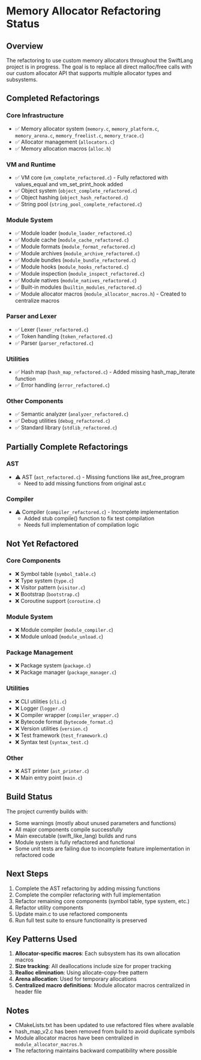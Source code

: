 # Memory Allocator Refactoring Status

## Overview
The refactoring to use custom memory allocators throughout the SwiftLang project is in progress. The goal is to replace all direct malloc/free calls with our custom allocator API that supports multiple allocator types and subsystems.

## Completed Refactorings

### Core Infrastructure
- ✅ Memory allocator system (`memory.c`, `memory_platform.c`, `memory_arena.c`, `memory_freelist.c`, `memory_trace.c`)
- ✅ Allocator management (`allocators.c`)
- ✅ Memory allocation macros (`alloc.h`)

### VM and Runtime
- ✅ VM core (`vm_complete_refactored.c`) - Fully refactored with values_equal and vm_set_print_hook added
- ✅ Object system (`object_complete_refactored.c`)
- ✅ Object hashing (`object_hash_refactored.c`)
- ✅ String pool (`string_pool_complete_refactored.c`)

### Module System
- ✅ Module loader (`module_loader_refactored.c`)
- ✅ Module cache (`module_cache_refactored.c`)
- ✅ Module formats (`module_format_refactored.c`)
- ✅ Module archives (`module_archive_refactored.c`)
- ✅ Module bundles (`module_bundle_refactored.c`)
- ✅ Module hooks (`module_hooks_refactored.c`)
- ✅ Module inspection (`module_inspect_refactored.c`)
- ✅ Module natives (`module_natives_refactored.c`)
- ✅ Built-in modules (`builtin_modules_refactored.c`)
- ✅ Module allocator macros (`module_allocator_macros.h`) - Created to centralize macros

### Parser and Lexer
- ✅ Lexer (`lexer_refactored.c`)
- ✅ Token handling (`token_refactored.c`)
- ✅ Parser (`parser_refactored.c`)

### Utilities
- ✅ Hash map (`hash_map_refactored.c`) - Added missing hash_map_iterate function
- ✅ Error handling (`error_refactored.c`)

### Other Components
- ✅ Semantic analyzer (`analyzer_refactored.c`)
- ✅ Debug utilities (`debug_refactored.c`)
- ✅ Standard library (`stdlib_refactored.c`)

## Partially Complete Refactorings

### AST
- ⚠️ AST (`ast_refactored.c`) - Missing functions like ast_free_program
  - Need to add missing functions from original ast.c

### Compiler
- ⚠️ Compiler (`compiler_refactored.c`) - Incomplete implementation
  - Added stub compile() function to fix test compilation
  - Needs full implementation of compilation logic

## Not Yet Refactored

### Core Components
- ❌ Symbol table (`symbol_table.c`)
- ❌ Type system (`type.c`)
- ❌ Visitor pattern (`visitor.c`)
- ❌ Bootstrap (`bootstrap.c`)
- ❌ Coroutine support (`coroutine.c`)

### Module System
- ❌ Module compiler (`module_compiler.c`)
- ❌ Module unload (`module_unload.c`)

### Package Management
- ❌ Package system (`package.c`)
- ❌ Package manager (`package_manager.c`)

### Utilities
- ❌ CLI utilities (`cli.c`)
- ❌ Logger (`logger.c`)
- ❌ Compiler wrapper (`compiler_wrapper.c`)
- ❌ Bytecode format (`bytecode_format.c`)
- ❌ Version utilities (`version.c`)
- ❌ Test framework (`test_framework.c`)
- ❌ Syntax test (`syntax_test.c`)

### Other
- ❌ AST printer (`ast_printer.c`)
- ❌ Main entry point (`main.c`)

## Build Status
The project currently builds with:
- Some warnings (mostly about unused parameters and functions)
- All major components compile successfully
- Main executable (swift_like_lang) builds and runs
- Module system is fully refactored and functional
- Some unit tests are failing due to incomplete feature implementation in refactored code

## Next Steps
1. Complete the AST refactoring by adding missing functions
2. Complete the compiler refactoring with full implementation
3. Refactor remaining core components (symbol table, type system, etc.)
4. Refactor utility components
5. Update main.c to use refactored components
6. Run full test suite to ensure functionality is preserved

## Key Patterns Used
1. **Allocator-specific macros**: Each subsystem has its own allocation macros
2. **Size tracking**: All deallocations include size for proper tracking
3. **Realloc elimination**: Using allocate-copy-free pattern
4. **Arena allocation**: Used for temporary allocations
5. **Centralized macro definitions**: Module allocator macros centralized in header file

## Notes
- CMakeLists.txt has been updated to use refactored files where available
- hash_map_v2.c has been removed from build to avoid duplicate symbols
- Module allocator macros have been centralized in `module_allocator_macros.h`
- The refactoring maintains backward compatibility where possible